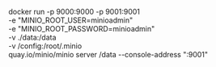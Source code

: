   








docker run -p 9000:9000 -p 9001:9001 \
  -e "MINIO_ROOT_USER=minioadmin" \
  -e "MINIO_ROOT_PASSWORD=minioadmin" \
  -v ./data:/data \
  -v /config:/root/.minio \
  quay.io/minio/minio server /data --console-address ":9001"